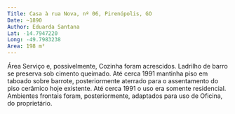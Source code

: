 ```yaml
---
Title: Casa à rua Nova, nº 06, Pirenópolis, GO
Date: ~1890
Author: Eduarda Santana
Lat: -14.7947220
Long: -49.7983238
Area: 198 m²
---
```


Área Serviço e, possivelmente, Cozinha foram acrescidos. Ladrilho de barro se preserva sob cimento queimado. Até cerca 1991 mantinha piso em taboado sobre barrote, posteriormente aterrado para o assentamento do piso cerâmico hoje existente. Até cerca 1991 o uso era somente residencial. Ambientes frontais foram, posteriormente, adaptados para uso de Oficina, do proprietário.
